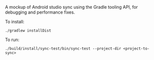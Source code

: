 A mockup of Android studio sync using the Gradle tooling API, for debugging and performance fixes. 

To install:

    ./gradlew installDist
    
To run:

    ./build/install/sync-test/bin/sync-test --project-dir <project-to-sync>
